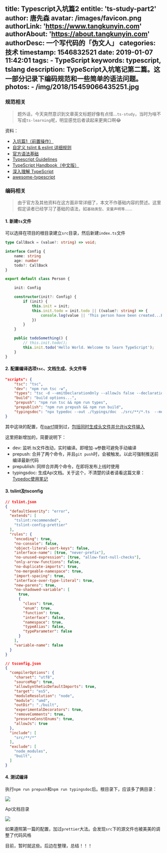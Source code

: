 title: Typescript入坑篇2
entitle: 'ts-study-part2'
author: 唐先森
avatar: /images/favicon.png
authorLink: 'https://www.tangkunyin.com'
authorAbout: 'https://about.tangkunyin.com'
authorDesc: 一个写代码的「伪文人」
categories: 技术
timestamp: 1546832521
date: 2019-01-07 11:42:01
tags:
    - TypeScript
keywords: typescript, tslang
description: TypeScript入坑笔记第二篇。这一部分记录下编码规范和一些简单的语法问题。
photos:
    - /img/2018/15459066435251.jpg
---

### 规范相关

> 题外话，今天突然意识到文章英文标题好像有点怪...`ts-study`，当时为啥不写成`ts-learning`呢，明显感觉后者读起来更爽口啊😂️

资料：

- [入坑篇1（前置操作）](https://shuoit.net/tech-notes/ts-study-part1-1528259629.html)
- [自定义 tslint & eslint 详细规则](https://juejin.im/post/5b3859a36fb9a00e4d53fc85)
- [官方语法基础](https://www.tslang.cn/docs/handbook/basic-types.html)
- [Typescript Guidelines](https://semlinker.com/ts-intro-and-guide/)
- [TypeScript Handbook（中文版）](https://zhongsp.gitbooks.io/typescript-handbook/)
- [深入理解 TypeScript](https://jkchao.github.io/typescript-book-chinese/)
- [awesome-typescript](https://github.com/semlinker/awesome-typescript)




### 编码相关

> 由于官方及其他资料在这方面非常详细了，本文不作基础内容的赘述。这里假定读者已经学习了基础的语法，如`基础类型`、`变量声明等`......

#### 1. 新建`ts`文件

可以选择在项目的根目录建立`src`目录，然后新建`index.ts`文件

```typescript
type CallBack = (value?: string) => void;

interface Config {
    name: string
    age: number
    todo?: CallBack
}

export default class Person {

    init: Config

    constructor(init?: Config) {
        if (init) {
            this.init = init;
            this.init.todo = init.todo || ((value?: string) => {
                console.log(value || 'This person have been created...But nothing todo')
            })
        }
    }

    public todoSomething() {
        // this.init.todo();
        this.init.todo('Hello World. Welcome to learn TypeScript');
    }
}
```


#### 2. 配置编译选项`tsc`、文档生成、头文件等

```json
"scripts": {
    "tsc": "tsc",
    "dev": "npm run tsc -w",
    "types": "tsc -d --emitDeclarationOnly --allowJs false --declarationDir ./@types",
    "build": "build options...",
    "prepush": "npm run tsc && npm run types",
    "prepublish": "npm run prepush && npm run build",
    "typingsdoc": "npx typedoc --out ./typings/doc  ./src/**/*.ts  --module umd"
}
```

其中这块的配置，在[part1](https://shuoit.net/tech-notes/ts-study-part1-1528259629.html)提到过，[包括同时生成头文件并允许js文件输入](https://shuoit.net/tech-notes/Allow--declaration-with--allowJs-1546511333.html)

这里把新增加的，简要说明下：

- dev: 监听.ts文件改动，实时编译。即增加`-w`参数可避免手动编译
- prepush: 合并了两个命令，并且`git push`时，会被触发。以此可强制推送前编译最新代码
- prepublish: 同样合并两个命令，在即将发布上线时使用
- typingsdoc: 生成Api文档。关于这个，不清楚的读者请看这篇文章：[Typedoc使用笔记](https://shuoit.net/tech-notes/typedoc-notes-1544152560.html)

#### 3. tslint及tsconfig

```json
// tslint.json
{
  "defaultSeverity": "error",
  "extends": [
    "tslint:recommended",
    "tslint-config-prettier"
  ],
  "rules": {
    "encoding": true,
    "no-console": false,
    "object-literal-sort-keys": false,
    "interface-name": [true, "never-prefix"],
    "no-unused-expression": [true, "allow-fast-null-checks"],
    "only-arrow-functions": false,
    "no-duplicate-imports": true,
    "no-mergeable-namespace": true,
    "import-spacing": true,
    "interface-over-type-literal": true,
    "new-parens": true,
    "no-shadowed-variable": [
      true,
      {
        "class": true,
        "enum": true,
        "function": true,
        "interface": false,
        "namespace": true,
        "typeAlias": false,
        "typeParameter": false
      }
    ],
    "variable-name": false
  }
}

// tsconfig.json
{
  "compilerOptions": {
    "charset": "utf8",
    "sourceMap": true,
    "allowSyntheticDefaultImports": true,
    "target": "es5",
    "moduleResolution": "node",
    "module": "umd",
    "outDir": "./built",
    "experimentalDecorators": true,
    "removeComments": true,
    "preserveConstEnums": true,
    "allowJs": true
  },
  "include": [
    "src/**/*"
  ],
  "exclude": [
    "node_modules",
    "built",
  ]
}
```

#### 4. 测试编译

执行`npm run prepush`和`npm run typingsdoc`后。根目录下，应该多了俩目录：

![](/img/2019/15469365443647.jpg)

Api文档目录

![](/img/2019/15469365901446.jpg)


如果遵照第一篇的配置，加过`prettier`大法。会发现`src`下的源文件也被美美的调整了代码风格

目前，暂时就这些。后边在整理，总结！！！


